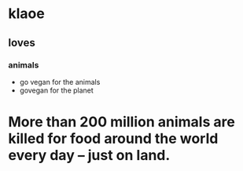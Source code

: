

# klaoe
## loves
### animals

- go vegan for the animals
- govegan for the planet

# More than 200 million animals are killed for food around the world every day – just on land.

